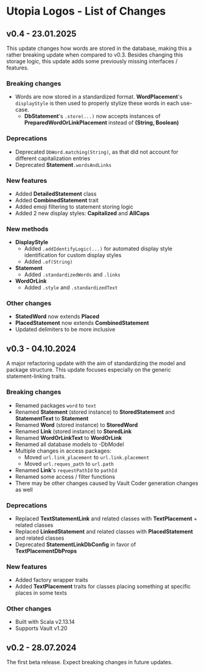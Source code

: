 # Utopia Logos - List of Changes

## v0.4 - 23.01.2025
This update changes how words are stored in the database, making this a rather breaking update when compared to v0.3. 
Besides changing this storage logic, this update adds some previously missing interfaces / features.
### Breaking changes
- Words are now stored in a standardized format. 
  **WordPlacement**'s `displayStyle` is then used to properly stylize these words in each use-case.
  - **DbStatement**'s `.store(...)` now accepts instances of **PreparedWordOrLinkPlacement** instead of 
    **(String, Boolean)**
### Deprecations
- Deprecated `DbWord.matching(String)`, as that did not account for different capitalization entries
- Deprecated **Statement**`.wordsAndLinks`
### New features
- Added **DetailedStatement** class
- Added **CombinedStatement** trait
- Added emoji filtering to statement storing logic
- Added 2 new display styles: **Capitalized** and **AllCaps**
### New methods
- **DisplayStyle**
  - Added `.addIdentifyLogic(...)` for automated display style identification for custom display styles
  - Added `.of(String)`
- **Statement**
  - Added `.standardizedWords` and `.links`
- **WordOrLink**
  - Added `.style` and `.standardizedText`
### Other changes
- **StatedWord** now extends **Placed**
- **PlacedStatement** now extends **CombinedStatement**
- Updated delimiters to be more inclusive 

## v0.3 - 04.10.2024
A major refactoring update with the aim of standardizing the model and package structure. 
This update focuses especially on the generic statement-linking traits.
### Breaking changes
- Renamed packages `word` to `text`
- Renamed **Statement** (stored instance) to **StoredStatement** and **StatementText** to **Statement**
- Renamed **Word** (stored instance) to **StoredWord**
- Renamed **Link** (stored instance) to **StoredLink**
- Renamed **WordOrLinkText** to **WordOrLink**
- Renamed all database models to -DbModel
- Multiple changes in access packages:
  - Moved `url.link_placement` to `url.link.placement`
  - Moved `url.reques_path` to `url.path`
- Renamed **Link**'s `requestPathId` to `pathId`
- Renamed some access / filter functions
- There may be other changes caused by Vault Coder generation changes as well
### Deprecations
- Replaced **TextStatementLink** and related classes with **TextPlacement** + related classes
- Replaced **LinkedStatement** and related classes with **PlacedStatement** and related classes
- Deprecated **StatementLinkDbConfig** in favor of **TextPlacementDbProps**
### New features
- Added factory wrapper traits
- Added **TextPlacement** traits for classes placing something at specific places in some texts
### Other changes
- Built with Scala v2.13.14
- Supports Vault v1.20

## v0.2 - 28.07.2024
The first beta release. Expect breaking changes in future updates.
